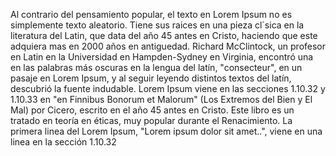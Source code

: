 Al contrario del pensamiento popular, el texto en Lorem Ipsum no es simplemente texto aleatorio. Tiene sus raices en una pieza cl´sica en la literatura del Latin, que data
del año 45 antes en Cristo, haciendo que este adquiera mas en 2000 años en antiguedad. Richard McClintock, un profesor en Latin en la Universidad en Hampden-Sydney
en Virginia, encontró una en las palabras más oscuras en la lengua del latín, "consecteur", en un pasaje en Lorem Ipsum, y al seguir leyendo distintos textos del latín, descubrió
la fuente indudable. Lorem Ipsum viene en las secciones 1.10.32 y 1.10.33 en "en Finnibus Bonorum et Malorum" (Los Extremos del Bien y El Mal) por Cicero, escrito en el
año 45 antes en Cristo. Este libro es un tratado en teoría en éticas, muy popular durante el Renacimiento. La primera linea del Lorem Ipsum,
"Lorem ipsum dolor sit amet..", viene en una linea en la sección 1.10.32
